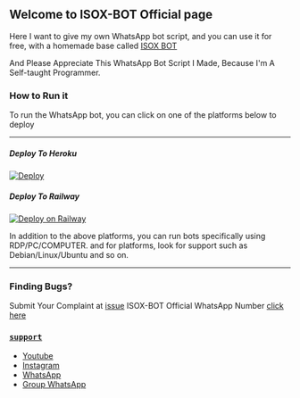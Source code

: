 ## Welcome to ISOX-BOT Official page

Here I want to give my own WhatsApp bot script, and you can use it for free, with a homemade base called [ISOX BOT](https://github.com/Arifirazzaq2001/ISOX-BOT)

And Please Appreciate This WhatsApp Bot Script I Made, Because I'm A Self-taught Programmer.

### How to Run it

To run the WhatsApp bot, you can click on one of the platforms below to deploy

_______________________
##### Deploy To Heroku
[![Deploy](https://www.herokucdn.com/deploy/button.svg)](https://heroku.com/deploy?template=https://github.com/Arifirazzaq2001/ISOX-BOT)

##### Deploy To Railway
[![Deploy on Railway](https://railway.app/button.svg)](https://railway.app/new/template?template=https://github.com/Arifirazzaq2001/ISOX-BOT)

In addition to the above platforms, you can run bots specifically using RDP/PC/COMPUTER. 
and for platforms, look for support such as Debian/Linux/Ubuntu and so on.
_______________________

### Finding Bugs?
Submit Your Complaint at [issue](https://github.com/Arifirazzaq2001/ISOX-BOT/issue)
ISOX-BOT Official WhatsApp Number [click here](https://wa.me/6285934360746)

### [`support`](https://github.com/Arifirazzaq2001)
* [Youtube](https://youtube.com/channel/UCoDF8iQJAJ_KSNGEXqilRxQ)
* [Instagram](https://instagram.com/arifirazzaq2001)
* [WhatsApp](https://wa.me/6281261324817)
* [Group WhatsApp](https://chat.whatsapp.com/E62nTzyG5Nh5kTGQrbx25F)
